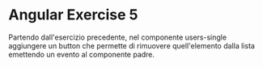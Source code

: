 # Angular Exercise 5

Partendo dall'esercizio precedente, nel componente users-single aggiungere un button che permette di rimuovere quell'elemento dalla lista emettendo un evento al componente padre.